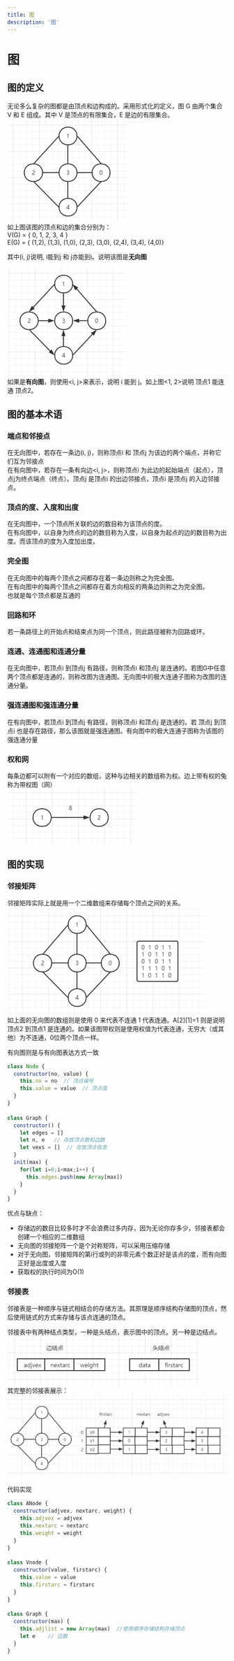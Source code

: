 ```yaml
---
title: 图
description: '图'
---
```


# 图

## 图的定义
无论多么复杂的图都是由顶点和边构成的。采用形式化的定义，图 G 由两个集合 V 和 E 组成。其中 V 是顶点的有限集合，E 是边的有限集合。  
![tu](../../assets/datastru/tu_01.png)  
如上图该图的顶点和边的集合分别为：   
V(G) = { 0, 1, 2, 3, 4 }  
E(G) = { (1,2), (1,3), (1,0), (2,3), (3,0), (2,4), (3,4), (4,0)}  

其中(i, j)说明, i能到j 和 j亦能到i。说明该图是**无向图**

![tu](../../assets/datastru/tu_02.png)  
如果是**有向图**，则使用\<i, j\>来表示，说明 i 能到 j。如上图<1, 2>说明 顶点1 能连通 顶点2。  

## 图的基本术语

### 端点和邻接点
在无向图中，若存在一条边(i, j)，则称顶点i 和 顶点j 为该边的两个端点，并称它们互为邻接点  
在有向图中，若存在一条有向边\<i, j\>，则称顶点i 为此边的起始端点（起点），顶点j为终点端点（终点）。顶点j 是顶点i 的出边邻接点，顶点i 是顶点j 的入边邻接点。  

### 顶点的度、入度和出度
在无向图中，一个顶点所关联的边的数目称为该顶点的度。   
在有向图中，以自身为终点的边的数目称为入度，以自身为起点的边的数目称为出度。而该顶点的度为入度加出度。  

### 完全图
在无向图中的每两个顶点之间都存在着一条边则称之为完全图。  
在有向图中的每两个顶点之间都存在着方向相反的两条边则称之为完全图。  
也就是每个顶点都是互通的  

### 回路和环
若一条路径上的开始点和结束点为同一个顶点，则此路径被称为回路或环。

### 连通、连通图和连通分量
在无向图中，若顶点i 到顶点j 有路径，则称顶点i 和顶点j 是连通的。若图G中任意两个顶点都是连通的，则称改图为连通图。无向图中的极大连通子图称为改图的连通分量。  

### 强连通图和强连通分量
在有向图中，若顶点i 到顶点j 有路径，则称顶点i 和顶点j 是连通的。若 顶点j 到顶点i 也是存在路径，那么该图就是强连通图。有向图中的极大连通子图称为该图的强连通分量

### 权和网
每条边都可以附有一个对应的数组，这种与边相关的数组称为权。边上带有权的兔称为带权图（网）  
![tu](../../assets/datastru/tu_03.png) 


## 图的实现

### 邻接矩阵
邻接矩阵实际上就是用一个二维数组来存储每个顶点之间的关系。  
![tu](../../assets/datastru/tu_04.png)   
如上面的无向图的数组则是使用 0 来代表不连通 1 代表连通。A[2][1]=1 则是说明顶点2 到顶点1 是连通的。如果该图带权则是使用权值为代表连通，无穷大（或其他）为不连通，0位两个顶点一样。  

有向图则是与有向图表达方式一致

```js
class Node {
  constructor(no, value) {
    this.no = no  // 顶点编号
    this.value = value  // 顶点值
  }
}

class Graph {
  constructor() {
    let edges = []
    let n, e   // 存放顶点数和边数
    let vexs = []  // 存放顶点信息
  }
  init(max) {
    for(let i=0;i<max;i++) {
      this.edges.push(new Array[max])
    }
  }
}
```

优点与缺点：  
* 存储边的数目比较多时才不会浪费过多内存，因为无论你存多少，邻接表都会创建一个相应的二维数组
* 无向图的邻接矩阵一个是个对称矩阵，可以采用压缩存储
* 对于无向图，邻接矩阵的第i行或列的非零元素个数正好是该点的度，而有向图正好是出度或入度
* 获取权的执行时间为O(1)

### 邻接表
邻接表是一种顺序与链式相结合的存储方法。其原理是顺序结构存储图的顶点，然后使用链式的方式来存储与该点连通的顶点。  

邻接表中有两种结点类型，一种是头结点，表示图中的顶点。另一种是边结点。 
![tu](../../assets/datastru/tu_06.png)   
其完整的邻接表展示：  
![tu](../../assets/datastru/tu_05.png)    
 
代码实现
```js
class ANode {
  constructor(adjvex, nextarc, weight) {
    this.adjvex = adjvex
    this.nextarc = nextarc
    this.weight = weight
  }
}

class Vnode {
  constructor(value, firstarc) {
    this.value = value
    this.firstarc = firstarc
  }
}

class Graph {
  constructor(max) {
    this.adjlist = new Array(max)  //使用顺序存储结构存储顶点
    let e    // 边数
  }
}
```
